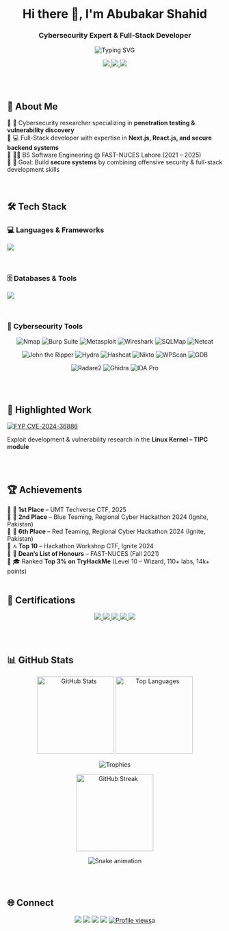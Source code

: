 <h1 align="center">Hi there 👋, I'm Abubakar Shahid</h1>
<h3 align="center">Cybersecurity Expert & Full-Stack Developer</h3>

<p align="center">
  <img src="https://readme-typing-svg.herokuapp.com?size=25&duration=4000&color=00F700&center=true&vCenter=true&lines=Cybersecurity+Researcher;Full-Stack+Developer;CTF+Player;Vulnerability+Researcher;Ethical+Hacker" alt="Typing SVG">
</p>

<p align="center">
  <a href="./Abubakar_Shahid_Cyber_Expert.pdf">
    <img src="https://img.shields.io/badge/💼%20Resume%20(Cyber%20Expert)-1E90FF?style=for-the-badge" />
  </a>
  <a href="https://abubakar-shahid.vercel.app">
    <img src="https://img.shields.io/badge/🌐%20Portfolio-000000?style=for-the-badge&logo=vercel&logoColor=white" />
  </a>
  <a href="./Abubakar_Shahid_Software_Developer.pdf">
    <img src="https://img.shields.io/badge/💼%20Resume%20(Software%20Dev)-32CD32?style=for-the-badge" />
  </a>
</p>
<br>
<br>


## 🚀 About Me  
🔹 🔐 Cybersecurity researcher specializing in **penetration testing & vulnerability discovery**  
🔹 💻 Full-Stack developer with expertise in **Next.js, React.js, and secure backend systems**  
🔹 🧑‍🎓 BS Software Engineering @ FAST-NUCES Lahore (2021 – 2025)  
🔹 🎯 Goal: Build **secure systems** by combining offensive security & full-stack development skills  
<br>
<br>


## 🛠️ Tech Stack  

### 💻 Languages & Frameworks  
<p>
  <img src="https://skillicons.dev/icons?i=c,cpp,cs,python,go,java,javascript,php,ruby,bash,react,nextjs,nodejs,express,typescript,kotlin" />
</p>
<br>

### 🗄️ Databases & Tools  
<p>
  <img src="https://skillicons.dev/icons?i=mysql,postgres,mongodb,firebase,redis,docker,git,postman" />
</p>
<br>

### 🔐 Cybersecurity Tools  
<p align="center">
  <!-- row 1 -->
  <img alt="Nmap" src="https://img.shields.io/badge/Nmap-1A9A52?style=for-the-badge&logo=nmap&logoColor=white"/>
  <img alt="Burp Suite" src="https://img.shields.io/badge/Burp%20Suite-FF6C37?style=for-the-badge&logo=burp-suite&logoColor=white"/>
  <img alt="Metasploit" src="https://img.shields.io/badge/Metasploit-6C2F8A?style=for-the-badge&logo=metasploit&logoColor=white"/>
  <img alt="Wireshark" src="https://img.shields.io/badge/Wireshark-1679A7?style=for-the-badge&logo=wireshark&logoColor=white"/>
  <img alt="SQLMap" src="https://img.shields.io/badge/SQLMap-4DB33D?style=for-the-badge&logo=database&logoColor=white"/>
  <img alt="Netcat" src="https://img.shields.io/badge/Netcat-222222?style=for-the-badge&logo=linux&logoColor=white"/>
</p>

<p align="center">
  <!-- row 2 -->
  <img alt="John the Ripper" src="https://img.shields.io/badge/John%20the%20Ripper-111827?style=for-the-badge&logo=sony&logoColor=white"/>
  <img alt="Hydra" src="https://img.shields.io/badge/Hydra-0F172A?style=for-the-badge&logo=hydra&logoColor=white"/>
  <img alt="Hashcat" src="https://img.shields.io/badge/Hashcat-3B3B3B?style=for-the-badge&logo=hashnode&logoColor=white"/>
  <img alt="Nikto" src="https://img.shields.io/badge/Nikto-8B0000?style=for-the-badge&logo=apache&logoColor=white"/>
  <img alt="WPScan" src="https://img.shields.io/badge/WPScan-21759B?style=for-the-badge&logo=wordpress&logoColor=white"/>
  <img alt="GDB" src="https://img.shields.io/badge/GDB-262626?style=for-the-badge&logo=gnu&logoColor=white"/>
</p>

<p align="center">
  <!-- row 3 -->
  <img alt="Radare2" src="https://img.shields.io/badge/Radare2-0B0B0B?style=for-the-badge&logo=radar&logoColor=white"/>
  <img alt="Ghidra" src="https://img.shields.io/badge/Ghidra-DA0037?style=for-the-badge&logo=java&logoColor=white"/>
  <img alt="IDA Pro" src="https://img.shields.io/badge/IDA%20Pro-20232A?style=for-the-badge&logo=hexo&logoColor=white"/>
</p>

<br>
<br>


## 🔬 Highlighted Work  

<p>
  <a href="https://github.com/abubakar-shahid/cve-2024-36886">
    <img src="https://img.shields.io/badge/CVE--2024--36886-Exploit%20Development-critical?style=for-the-badge&logo=linux&logoColor=white&color=red" alt="FYP CVE-2024-36886"/>
  </a>
</p>

<p>
  Exploit development & vulnerability research in the <b>Linux Kernel – TIPC module</b>
</p>

<br>
<br>


## 🏆 Achievements  

🔹 🥇 **1st Place** – UMT Techverse CTF, 2025  
🔹 🥈 **2nd Place** – Blue Teaming, Regional Cyber Hackathon 2024 (Ignite, Pakistan)  
🔹 🎯 **6th Place** – Red Teaming, Regional Cyber Hackathon 2024 (Ignite, Pakistan)  
🔹 🔝 **Top 10** – Hackathon Workshop CTF, Ignite 2024  
🔹 📜 **Dean’s List of Honours** – FAST-NUCES (Fall 2021)  
🔹 🎓 Ranked **Top 3% on TryHackMe** (Level 10 – Wizard, 110+ labs, 14k+ points)
<br>
<br>


## 📜 Certifications  

<p align="center">
  <a href="https://tryhackme-certificates.s3-eu-west-1.amazonaws.com/THM-VWDNLJJCI1.pdf">
    <img src="https://img.shields.io/badge/Intro%20to%20Cybersecurity-006400?style=for-the-badge&logo=tryhackme&logoColor=white"/>
  </a>
  <a href="https://tryhackme-certificates.s3-eu-west-1.amazonaws.com/THM-K8NFSIE0PM.pdf">
    <img src="https://img.shields.io/badge/Pre%20Security-228B22?style=for-the-badge&logo=tryhackme&logoColor=white"/>
  </a>
  <a href="https://tryhackme-certificates.s3-eu-west-1.amazonaws.com/THM-IZCIMT4HDR.pdf">
    <img src="https://img.shields.io/badge/Web%20Fundamentals-2E8B57?style=for-the-badge&logo=tryhackme&logoColor=white"/>
  </a>
  <a href="https://tryhackme-certificates.s3-eu-west-1.amazonaws.com/THM-RMKX2TLVPO.pdf">
    <img src="https://img.shields.io/badge/Jr%20Penetration%20Tester-006400?style=for-the-badge&logo=tryhackme&logoColor=white"/>
  </a>
  <img src="https://img.shields.io/badge/Offensive%20Pentesting-In%20Progress-orange?style=for-the-badge&logo=tryhackme&logoColor=white"/>
</p>
<br>
<br>


## 📊 GitHub Stats  

<p align="center">
  <!-- GitHub Stats -->
  <img src="https://github-readme-stats.vercel.app/api?username=abubakar-shahid&show_icons=true&theme=radical" alt="GitHub Stats" height="180"/>  
  <!-- Top Languages -->
  <img src="https://github-readme-stats.vercel.app/api/top-langs/?username=abubakar-shahid&layout=compact&theme=radical" alt="Top Languages" height="180"/>
</p>
<p align="center">
  <!-- GitHub Trophies -->
  <img src="https://github-profile-trophy.vercel.app/?username=abubakar-shahid&theme=radical&no-frame=true&margin-w=10&row=1&column=6" alt="Trophies"/>
</p>
<p align="center">
  <!-- Streak Stats -->
  <img src="https://github-readme-streak-stats.herokuapp.com/?user=abubakar-shahid&theme=radical" alt="GitHub Streak" height="180"/>
</p>
<p align="center">
  <!-- Contribution Snake -->
  <img src="https://raw.githubusercontent.com/abubakar-shahid/abubakar-shahid/output/github-contribution-grid-snake.svg" alt="Snake animation"/>
</p>
<br>
<br>


## 🌐 Connect  
<p align="center">
  <a href="https://www.linkedin.com/in/abubakar-shahid-9031abs/"><img src="https://img.shields.io/badge/LinkedIn-0077b5?style=for-the-badge&logo=linkedin&logoColor=white" /></a>
  <a href="https://github.com/abubakar-shahid"><img src="https://img.shields.io/badge/GitHub-171515?style=for-the-badge&logo=github&logoColor=white"/></a>
  <a href="https://tryhackme.com/p/mrAfridi"><img src="https://img.shields.io/badge/TryHackMe-212121?style=for-the-badge&logo=tryhackme" /></a>
  <a href="https://abubakar-shahid.vercel.app"><img src="https://img.shields.io/badge/Portfolio-000?style=for-the-badge&logo=vercel" /></a>
  <a href="https://github.com/abubakar-shahid"><img src="https://komarev.com/ghpvc/?username=abubakar-shahid&color=blue" alt="Profile views"/></a>a
</a>

</p>

